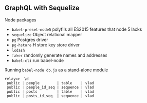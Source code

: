 ## GraphQL with Sequelize

Node packages
- `babel-preset-node5` polyfils all ES2015 features that node 5 lacks
- `sequelize` Object relational mapper
- `pg` Postgres driver
- `pg-hstore` H store key store driver
- `lodash`
- `faker` randomly generate names and addresses
- `babel-cli` run babel-node

Running `babel-node db.js` as a stand-alone module
```
relay=>  \d
 public | people        | table    | vlad
 public | people_id_seq | sequence | vlad
 public | posts         | table    | vlad
 public | posts_id_seq  | sequence | vlad
 ```
